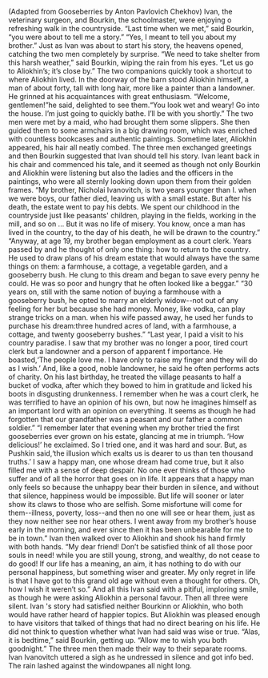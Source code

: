 (Adapted from Gooseberries by Anton Pavlovich Chekhov)
Ivan, the veterinary surgeon, and Bourkin, the schoolmaster, were enjoying o refreshing walk in the countryside.
“Last time when we met,” said Bourkin, “you were about to tell me a story.”
“Yes, I meant to tell you about my brother.” 
Just as Ivan was about to start his story, the heavens opened, catching the two men completely by surprise.
“We need to take shelter from this harsh weather,” said Bourkin, wiping the rain from his eyes. “Let us go to Aliokhin’s; it’s close by.”
The two companions quickly took a shortcut to where Aliokhin lived. In the doorway of the barn stood Aliokhin himself, a man of about forty, tall with long hair, more like a painter than a landowner. He grinned at his acquaintances with great enthusiasm.
“Welcome, gentlemen!”he said, delighted to see them.“You look wet and weary! Go into the house. I’m just going to quickly bathe. I’ll be with you shortly.”
The two men were met by a maid, who had brought them some slippers. She then guided them to some armchairs in a big drawing room, which was enriched with countless bookcases and authentic paintings. Sometime later, Aliokhin appeared, his hair all neatly combed. The three men exchanged greetings and then Bourkin suggested that Ivan should tell his story. Ivan leant back in his chair and commenced his tale, and it seemed as though not only Bourkin and Aliokhin were listening but also the ladies and the officers in the paintings, who were all sternly looking down upon them from their golden frames.
“My brother, Nicholai Ivanovitch, is two years younger than I. when we were boys, our father died, leaving us with a small estate. But after his death, the estate went to pay his debts. We spent our childhood in the countryside just like peasants' children, playing in the fields, working in the mill, and so on ... But it was no life of misery. You know, once a man has lived in the country, to the day of his death, he will be drawn to the country.”
“Anyway, at age 19, my brother began employment as a court clerk. Years passed by and he thought of only one thing: how to return to the country. He used to draw plans of his dream estate that would always have the same things on them: a farmhouse, a cottage, a vegetable garden, and a gooseberry bush. He clung to this dream and began to save every penny he could. He was so poor and hungry that he often looked like a beggar.”
“30 years on, still with the same notion of buying a farmhouse with a gooseberry bush, he opted to marry an elderly widow--not out of any feeling for her but because she had money. Money, like vodka, can play strange tricks on a man. when his wife passed away, he used her funds to purchase his dream:three hundred acres of land, with a farmhouse, a cottage, and twenty gooseberry bushes.”
“Last year, I paid a visit to his country paradise. I saw that my brother was no longer a poor, tired court clerk but a landowner and a person of apparent f importance. He boasted,‘The people love me. I have only to raise my finger and they will do as I wish.’ And, like a good, noble landowner, he said he often performs acts of charity. On his last birthday, he treated the village peasants to half a bucket of vodka, after which they bowed to him in gratitude and licked his boots in disgusting drunkenness. I remember when he was a court clerk, he was terrified to have an opinion of his own, but now he imagines himself as an important lord with an opinion on everything. It seems as though he had forgotten that our grandfather was a peasant and our father a common soldier.”
“I remember later that evening when my brother tried the first gooseberries ever grown on his estate, glancing at me in triumph. ‘How delicious!’ he exclaimed. So I tried one, and it was hard and sour.
But, as Pushkin said,‘the illusion which exalts us is dearer to us than ten thousand truths.’ I saw a happy man, one whose dream had come true, but it also filled me with a sense of deep despair. No one ever thinks of those who suffer and of all the horror that goes on in life. It appears that a happy man only feels so because the unhappy bear their burden in silence, and without that silence, happiness would be impossible. But life will sooner or later show its claws to those who are selfish. Some misfortune will come for them--illness, poverty, loss--and then no one will see or hear them, just as they now neither see nor hear others. I went away from my brother’s house early in the morning, and ever since then it has been unbearable for me to be in town.”
Ivan then walked over to Aliokhin and shook his hand firmly with both hands.
“My dear friend! Don’t be satisfied think of all those poor souls in need! while you are still young, strong, and wealthy, do not cease to do good! If our life has a meaning, an aim, it has nothing to do with our personal happiness, but something wiser and greater. My only regret in life is that I have got to this grand old age without even a thought for others. Oh, how I wish it weren’t so.”
And all this Ivan said with a pitiful, imploring smile, as though he were asking Aliokhin a personal favour.
Then all three were silent. Ivan 's story had satisfied neither Bourkinn or Aliokhin, who both would have rather heard of happier topics. But Aliokhin was pleased enough to have visitors that talked of things that had no direct bearing on his life. He did not think to question whether what Ivan had said was wise or true.
“Alas, it is bedtime,” said Bourkin, getting up. “Allow me to wish you both goodnight.” 
The three men then made their way to their separate rooms.
Ivan Ivanovitch uttered a sigh as he undressed in silence and got info bed.
The rain lashed against the windowpanes all night long.
